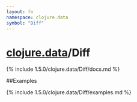 ```yaml
---
layout: fn
namespace: clojure.data
symbol: "Diff"
---
```


# [clojure.data](../)/Diff

{% include 1.5.0/clojure.data/Diff/docs.md %}

##Examples

{% include 1.5.0/clojure.data/Diff/examples.md %}

